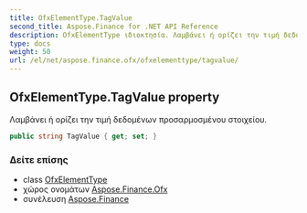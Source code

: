 ```yaml
---
title: OfxElementType.TagValue
second_title: Aspose.Finance for .NET API Reference
description: OfxElementType ιδιοκτησία. Λαμβάνει ή ορίζει την τιμή δεδομένων προσαρμοσμένου στοιχείου.
type: docs
weight: 50
url: /el/net/aspose.finance.ofx/ofxelementtype/tagvalue/
---
```

## OfxElementType.TagValue property

Λαμβάνει ή ορίζει την τιμή δεδομένων προσαρμοσμένου στοιχείου.

```csharp
public string TagValue { get; set; }
```

### Δείτε επίσης

* class [OfxElementType](../)
* χώρος ονομάτων [Aspose.Finance.Ofx](../../ofxelementtype/)
* συνέλευση [Aspose.Finance](../../../)


